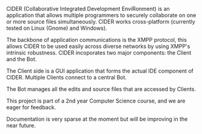 CIDER (Collaborative Integrated Development EnviRonment) is an application that allows multiple programmers to securely collaborate on one or more source files simultaneously. CIDER works cross-platform (currently tested on Linux (Gnome) and Windows).

The backbone of application communications is the XMPP protocol, this allows CIDER to be used easily across diverse networks by using XMPP's intrinsic robustness. CIDER incoporates two major components: the Client and the Bot.

The Client side is a GUI application that forms the actual IDE component of CIDER. Multiple Clients connect to a central Bot.

The Bot manages all the edits and source files that are accessed by Clients.

This project is part of a 2nd year Computer Science course, and we are eager for feedback.

Documentation is very sparse at the moment but will be improving in the near future.